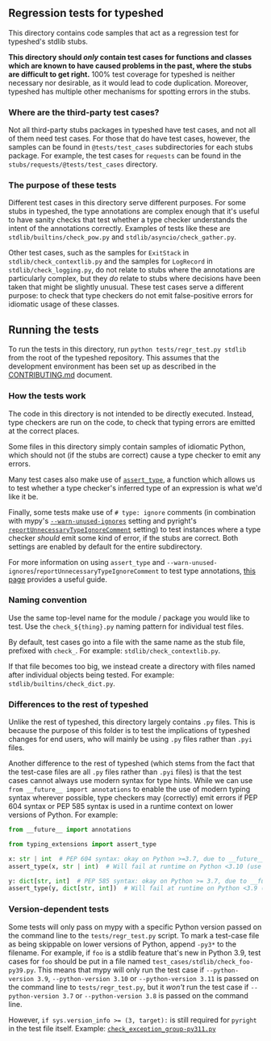 ## Regression tests for typeshed

This directory contains code samples that act as a regression test for
typeshed's stdlib stubs.

**This directory should *only* contain test cases for functions and classes which
are known to have caused problems in the past, where the stubs are difficult to
get right.** 100% test coverage for typeshed is neither necessary nor
desirable, as it would lead to code duplication. Moreover, typeshed has
multiple other mechanisms for spotting errors in the stubs.

### Where are the third-party test cases?

Not all third-party stubs packages in typeshed have test cases, and not all of
them need test cases. For those that do have test cases, however, the samples
can be found in `@tests/test_cases` subdirectories for each stubs package. For
example, the test cases for `requests` can be found in the
`stubs/requests/@tests/test_cases` directory.

### The purpose of these tests

Different test cases in this directory serve different purposes. For some stubs in
typeshed, the type annotations are complex enough that it's useful to have
sanity checks that test whether a type checker understands the intent of
the annotations correctly. Examples of tests like these are
`stdlib/builtins/check_pow.py` and `stdlib/asyncio/check_gather.py`.

Other test cases, such as the samples for `ExitStack` in `stdlib/check_contextlib.py`
and the samples for `LogRecord` in `stdlib/check_logging.py`, do not relate to
stubs where the annotations are particularly complex, but they *do* relate to
stubs where decisions have been taken that might be slightly unusual. These
test cases serve a different purpose: to check that type checkers do not emit
false-positive errors for idiomatic usage of these classes.

## Running the tests

To run the tests in this directory, run `python tests/regr_test.py stdlib`
from the root of the typeshed repository. This assumes that the development
environment has been set up as described in the [CONTRIBUTING.md](../CONTRIBUTING.md)
document.

### How the tests work

The code in this directory is not intended to be directly executed. Instead,
type checkers are run on the code, to check that typing errors are
emitted at the correct places.

Some files in this directory simply contain samples of idiomatic Python, which
should not (if the stubs are correct) cause a type checker to emit any errors.

Many test cases also make use of
[`assert_type`](https://docs.python.org/3.11/library/typing.html#typing.assert_type),
a function which allows us to test whether a type checker's inferred type of an
expression is what we'd like it be.

Finally, some tests make use of `# type: ignore` comments (in combination with
mypy's
[`--warn-unused-ignores`](https://mypy.readthedocs.io/en/stable/command_line.html#cmdoption-mypy-warn-unused-ignores)
setting and pyright's
[`reportUnnecessaryTypeIgnoreComment`](https://github.com/microsoft/pyright/blob/main/docs/configuration.md#type-check-diagnostics-settings)
setting) to test instances where a type checker *should* emit some kind of
error, if the stubs are correct. Both settings are enabled by default for the entire
subdirectory.

For more information on using `assert_type` and
`--warn-unused-ignores`/`reportUnnecessaryTypeIgnoreComment` to test type
annotations,
[this page](https://typing.readthedocs.io/en/latest/source/quality.html#testing-using-assert-type-and-warn-unused-ignores)
provides a useful guide.

### Naming convention

Use the same top-level name for the module / package you would like to test.
Use the `check_${thing}.py` naming pattern for individual test files.

By default, test cases go into a file with the same name as the stub file, prefixed with `check_`.
For example: `stdlib/check_contextlib.py`.

If that file becomes too big, we instead create a directory with files named after individual objects being tested.
For example: `stdlib/builtins/check_dict.py`.

### Differences to the rest of typeshed

Unlike the rest of typeshed, this directory largely contains `.py` files. This
is because the purpose of this folder is to test the implications of typeshed
changes for end users, who will mainly be using `.py` files rather than `.pyi`
files.

Another difference to the rest of typeshed
(which stems from the fact that the test-case files are all `.py` files
rather than `.pyi` files)
is that the test cases cannot always use modern syntax for type hints.
While we can use `from __future__ import annotations` to enable the use of
modern typing syntax wherever possible,
type checkers may (correctly) emit errors if PEP 604 syntax or PEP 585 syntax
is used in a runtime context on lower versions of Python. For example:

```python
from __future__ import annotations

from typing_extensions import assert_type

x: str | int  # PEP 604 syntax: okay on Python >=3.7, due to __future__ annotations
assert_type(x, str | int)  # Will fail at runtime on Python <3.10 (use typing.Union instead)

y: dict[str, int]  # PEP 585 syntax: okay on Python >= 3.7, due to __future__ annotations
assert_type(y, dict[str, int])  # Will fail at runtime on Python <3.9 (use typing.Dict instead)
```

### Version-dependent tests

Some tests will only pass on mypy
with a specific Python version passed on the command line to the `tests/regr_test.py` script.
To mark a test-case file as being skippable on lower versions of Python,
append `-py3*` to the filename.
For example, if `foo` is a stdlib feature that's new in Python 3.9,
test cases for `foo` should be put in a file named `test_cases/stdlib/check_foo-py39.py`.
This means that mypy will only run the test case
if `--python-version 3.9`, `--python-version 3.10` or `--python-version 3.11`
is passed on the command line to `tests/regr_test.py`,
but it *won't* run the test case if `--python-version 3.7` or `--python-version 3.8`
is passed on the command line.

However, `if sys.version_info >= (3, target):` is still required for `pyright`
in the test file itself.
Example: [`check_exception_group-py311.py`](https://github.com/python/typeshed/blob/main/test_cases/stdlib/builtins/check_exception_group-py311.py)
